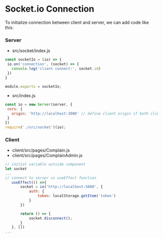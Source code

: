 # Socket.io Connection

To initialize connection between client and server, we can add code like this:


### Server
* src/socket/index.js
```javascript
const socketIo = (io) => {
 io.on('connection', (socket) => {
   console.log('client connect:', socket.id)
 })
}

module.exports = socketIo;
```

* src/index.js
```javascript
const io = new Server(server, {
 cors: {
   origin: 'http://localhost:3000' // define client origin if both client and server have different origin
 }
})
require('./src/socket')(io);
```


### Client
* client/src/pages/Complain.js
* client/src/pages/ComplainAdmin.js
```javascript
// initial variable outside component
let socket
...
// connect to server in useEffect function
   useEffect(() =>{
       socket = io('http://localhost:5000', {
           auth: {
               token: localStorage.getItem('token')
           }
       })

       return () => {
           socket.disconnect();
       }
   }, [])
...

```